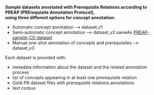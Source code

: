 **Sample datasets annotated with Prerequisite Relations according to  PREAP (PRErequisite Annotation Protocol),**\
**using three different options for concept annotation:**

- Automatic concept annotation --> dataset_v1
- Semi-automatic concept annotation --> dataset_v2 sameAs [PREAP-sample-CS-dataset](https://github.com/IntAIEdu/PRAT/tree/main/data/PREAP-datasets-versions)
- Manual one-shot annotation of concepts and prerequisites --> dataset_v3

Each dataset is provided with: 
- metadata information about the dataset and the related annotation process
- list of concepts appearing in at least one prerequisite relation
- Gold-PR dataset files with prerequisite relations annotations
- text corpus
